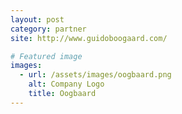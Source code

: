 ```yaml
---
layout: post
category: partner
site: http://www.guidoboogaard.com/

# Featured image
images:
  - url: /assets/images/oogbaard.png
    alt: Company Logo
    title: Oogbaard
---
```

